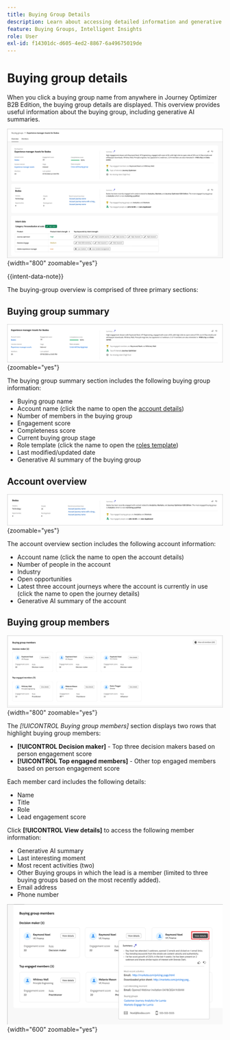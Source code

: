 ```yaml
---
title: Buying Group Details
description: Learn about accessing detailed information and generative AI summaries for buying groups in Journey Optimizer B2B Edition.
feature: Buying Groups, Intelligent Insights
role: User
exl-id: f14301dc-d605-4ed2-8867-6a49675019de
---
```

# Buying group details

When you click a buying group name from anywhere in Journey Optimizer B2B Edition, the buying group details are displayed. This overview provides useful information about the buying group, including generative AI summaries.

![Access the buying group details](./assets/buying-group-details.png){width="800" zoomable="yes"}

{{intent-data-note}}

The buying-group overview is comprised of three primary sections:

## Buying group summary

![Buying group summary](./assets/details-page-buying-group-overview.png){zoomable="yes"}

The buying group summary section includes the following buying group information:

* Buying group name
* Account name (click the name to open the [account details](../accounts/account-details.md))
* Number of members in the buying group
* Engagement score
* Completeness score
* Current buying group stage
* Role template (click the name to open the [roles template](buying-groups-role-templates.md#access-and-browse-role-templates))
* Last modified/updated date
* Generative AI summary of the buying group

## Account overview

![Buying group account overview](./assets/details-page-buying-group-account-overview.png){zoomable="yes"}

The account overview section includes the following account information:

* Account name (click the name to open the account details)
* Number of people in the account
* Industry
* Open opportunities
* Latest three account journeys where the account is currently in use (click the name to open the journey details)
* Generative AI summary of the account

## Buying group members

![Buying group members](./assets/details-page-buying-group-members.png){width="800" zoomable="yes"}

The _[!UICONTROL Buying group members]_ section displays two rows that highlight buying group members:

* **[!UICONTROL Decision maker]** - Top three decision makers based on person engagement score
* **[!UICONTROL Top engaged members]** - Other top engaged members based on person engagement score

Each member card includes the following details:

* Name
* Title
* Role
* Lead engagement score

Click **[!UICONTROL View details]** to access the following member information:

* Generative AI summary
* Last interesting moment 
* Most recent activities (two)
* Other Buying groups in which the lead is a member (limited to three buying groups based on the most recently added).
* Email address
* Phone number

![View more details for a buying group member](./assets/details-page-buying-group-members-view-details.png){width="600" zoomable="yes"}

